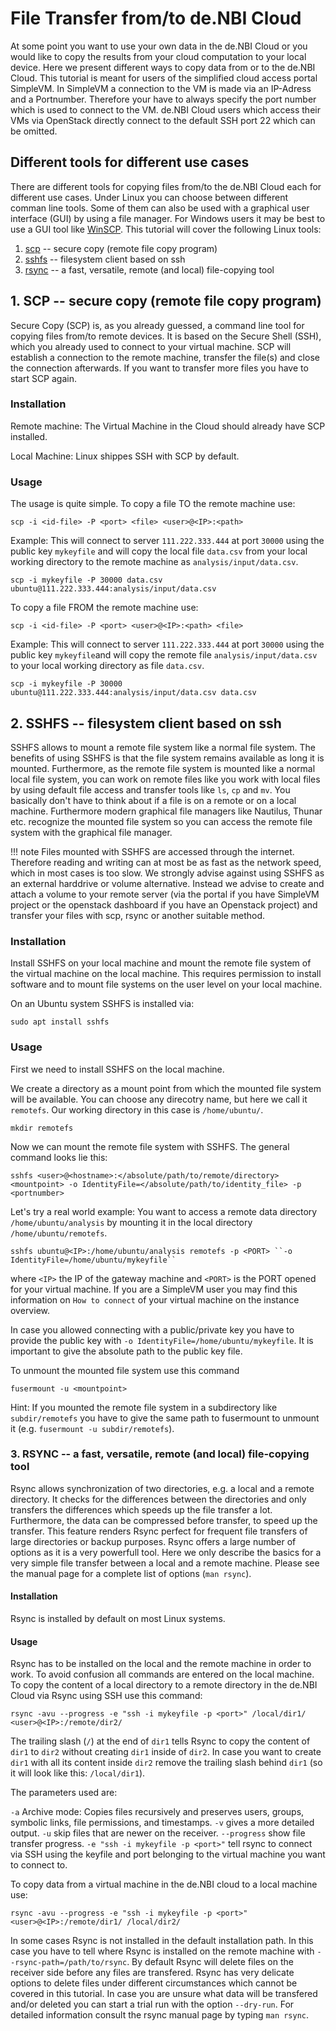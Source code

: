 # File Transfer from/to de.NBI Cloud
At some point you want to use your own data in the de.NBI Cloud or you would like to copy the results from your cloud computation to your local device. Here we present different ways to copy data from or to the de.NBI Cloud. This tutorial is meant for users of the simplified cloud access portal SimpleVM. In SimpleVM a connection to the VM is made via an IP-Adress and a Portnumber. Therefore your have to always specify the port number which is used to connect to the VM. de.NBI Cloud users which access their VMs via OpenStack directly connect to the default SSH port 22 which can be omitted.

## Different tools for different use cases
There are different tools for copying files from/to the de.NBI Cloud each for different use cases. Under Linux you can choose between different comman line tools. Some of them can also be used with a graphical user interface (GUI) by using a file manager. For Windows users it may be best to use a GUI tool like [WinSCP](https://winscp.net/eng/index.php). This tutorial will cover the following Linux tools:

1. [scp](#SCP) -- secure copy (remote file copy program)
2. [sshfs](#SSHFS) -- filesystem client based on ssh 
3. [rsync](#Rsync) -- a fast, versatile, remote (and local) file-copying tool 

## <a name="SCP"></a> 1. SCP -- secure copy (remote file copy program)
Secure Copy (SCP) is, as you already guessed, a command line tool for copying files from/to remote devices. It is based on the Secure Shell (SSH), which you already used to connect to your virtual machine. SCP will establish a connection to the remote machine, transfer the file(s) and close the connection afterwards. If you want to transfer more files you have to start SCP again.

### Installation
Remote machine:
The Virtual Machine in the Cloud should already have SCP installed.

Local Machine:
Linux shippes SSH with SCP by default.

### Usage
The usage is quite simple. To copy a file TO the remote machine use:

```
scp -i <id-file> -P <port> <file> <user>@<IP>:<path>
```

Example:
This will connect to server ``111.222.333.444`` at port ``30000`` using the public key ``mykeyfile`` and will copy the local file ``data.csv`` from your local working directory to the remote machine as ``analysis/input/data.csv``.

```
scp -i mykeyfile -P 30000 data.csv ubuntu@111.222.333.444:analysis/input/data.csv
```

To copy a file FROM the remote machine use:

```
scp -i <id-file> -P <port> <user>@<IP>:<path> <file>
```

Example:
This will connect to server ``111.222.333.444`` at port ``30000`` using the public key ``mykeyfile``and will copy the remote file ``analysis/input/data.csv`` to your local working directory as file ``data.csv``.

```
scp -i mykeyfile -P 30000 ubuntu@111.222.333.444:analysis/input/data.csv data.csv 
```

## <a name="SSHFS"></a> 2. SSHFS -- filesystem client based on ssh 
SSHFS allows to mount a remote file system like a normal file system. The benefits of using SSHFS is that the file 
system remains available as long it is mounted. Furthermore, as the remote file system is mounted like a normal local 
file system, you can work on remote files like you work with local files by using default file access and transfer tools 
like ``ls``, ``cp`` and ``mv``. You basically don't have to think about if a file is on a remote or on a local machine. 
Furthermore modern graphical file managers like Nautilus, Thunar etc. recognize the mounted file system so you can access 
the remote file system with the graphical file manager.

!!! note
    Files mounted with SSHFS are accessed through the internet. Therefore reading and writing can at most be as fast as 
    the network speed, which in most cases is too slow. We strongly advise against using SSHFS as an external harddrive 
    or volume alternative. Instead we advise to create and attach a volume to your remote server (via the portal if you have 
    SimpleVM project or the openstack dashboard if you have an Openstack project) and transfer your files with scp, rsync 
    or another suitable method.

### Installation
Install SSHFS on your local machine and mount the remote file system of the virtual machine on the local machine. 
This requires permission to install software and to mount file systems on the user level on your local machine.

On an Ubuntu system SSHFS is installed via:

```
sudo apt install sshfs
```

### Usage
First we need to install SSHFS on the local machine.

We create a directory as a mount point from which the mounted file system will be available. You can choose any 
direcotry name, but here we call it ``remotefs``. Our working directory in this case is ``/home/ubuntu/``.

```
mkdir remotefs
```

Now we can mount the remote file system with SSHFS. The general command looks lie this:

```
sshfs <user>@<hostname>:</absolute/path/to/remote/directory> <mountpoint> -o IdentityFile=</absolute/path/to/identity_file> -p <portnumber>
```

Let's try a real world example: You want to access a remote data directory ``/home/ubuntu/analysis`` by mounting it 
in the local directory ``/home/ubuntu/remotefs``. 

```
sshfs ubuntu@<IP>:/home/ubuntu/analysis remotefs -p <PORT> ``-o IdentityFile=/home/ubuntu/mykeyfile``
```
where ``<IP>`` the IP of the gateway machine and ``<PORT>`` is the PORT opened for your virtual machine. If you are a 
SimpleVM user you may find this information on ``How to connect`` of your virtual machine on the instance overview.

In case you allowed connecting with a public/private key you have to provide the public key with 
``-o IdentityFile=/home/ubuntu/mykeyfile``. It is important to give the absolute path to the public key file.

To unmount the mounted file system use this command

```
fusermount -u <mountpoint>
```

Hint: If you mounted the remote file system in a subdirectory like ``subdir/remotefs`` you have to give the same path 
to fusermount to unmount it (e.g. ``fusermount -u subdir/remotefs``).


### <a name="Rsync"></a> 3. RSYNC -- a fast, versatile, remote (and local) file-copying tool 
Rsync allows synchronization of two directories, e.g. a local and a remote directory. It checks for the differences between the directories and only transfers the differences which speeds up the file transfer a lot. Furthermore, the data can be compressed before transfer, to speed up the transfer. This feature renders Rsync perfect for frequent file transfers of large directories or backup purposes. Rsync offers a large number of options as it is a very powerfull tool. Here we only describe the basics for a very simple file transfer between a local and a remote machine. Please see the manual page for a complete list of options (``man rsync``).

#### Installation
Rsync is installed by default on most Linux systems.

#### Usage
Rsync has to be installed on the local and the remote machine in order to work. To avoid confusion all commands are entered on the local machine.
To copy the content of a local directory to a remote directory in the de.NBI Cloud via Rsync using SSH use this command:

```
rsync -avu --progress -e "ssh -i mykeyfile -p <port>" /local/dir1/ <user>@<IP>:/remote/dir2/ 
```

The trailing slash (``/``) at the end of ``dir1`` tells Rsync to copy the content of ``dir1`` to ``dir2`` without creating ``dir1`` inside of ``dir2``. In case you want to create ``dir1`` with all its content inside ``dir2`` remove the trailing slash behind ``dir1`` (so it will look like this: ``/local/dir1``).

The parameters used are:

``-a`` Archive mode: Copies files recursively and preserves users, groups, symbolic links, file permissions, and timestamps. ``-v`` gives a more detailed output. ``-u`` skip files that are newer on the receiver. ``--progress`` show file transfer progress. ``-e "ssh -i mykeyfile -p <port>"`` tell rsync to connect via SSH using the keyfile and port belonging to the virtual machine you want to connect to.

To copy data from a virtual machine in the de.NBI cloud to a local machine use:

```
rsync -avu --progress -e "ssh -i mykeyfile -p <port>" <user>@<IP>:/remote/dir1/ /local/dir2/
```

In some cases Rsync is not installed in the default installation path. In this case you have to tell where Rsync is installed on the remote machine with ``--rsync-path=/path/to/rsync``. 
By default Rsync will delete files on the receiver side before any files are transfered. Rsync has very delicate options to delete files under different circumstances which cannot be covered in this tutorial. In case you are unsure what data will be transfered and/or deleted  you can start a trial run with the option ``--dry-run``. For detailed information consult the rsync manual page by typing ``man rsync``.

